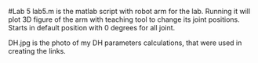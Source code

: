#Lab 5
lab5.m is the matlab script with robot arm for the lab. Running it will plot 3D figure of the arm with teaching tool to change its joint positions. Starts in default position with 0 degrees for all joint.

DH.jpg is the photo of my DH parameters calculations, that were used in creating the links.
